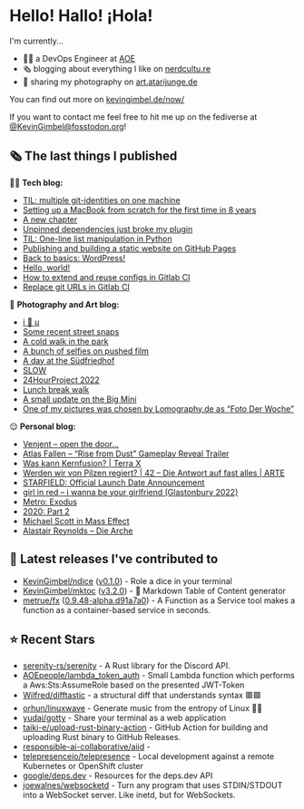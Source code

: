 # Hello! Hallo! ¡Hola!

I'm currently...
- 👨‍💻 a DevOps Engineer at [AOE](https://aoe.com)
- 🗞 blogging about everything I like on [nerdcultu.re](https://nerdcultu.re)
- 📸 sharing my photography on [art.atarijunge.de](https://art.atarijunge.de)

You can find out more on [kevingimbel.de/now/](https://kevingimbel.de/now/)

If you want to contact me feel free to hit me up on the fediverse at [@KevinGimbel@fosstodon.org](https://fosstodon.org/@KevinGimbel)!

## 🗞 The last things I published

🧑‍💻 **Tech blog:**

- [TIL: multiple git-identities on one machine](https://kevingimbel.de/blog/2023/04/til-multiple-git-identities-on-one-machine/)
- [Setting up a MacBook from scratch for the first time in 8 years](https://kevingimbel.de/blog/2023/04/setting-up-a-macbook-from-scratch-for-the-first-time-in-8-years/)
- [A new chapter](https://kevingimbel.de/blog/2023/04/a-new-chapter/)
- [Unpinned dependencies just broke my plugin](https://kevingimbel.de/blog/2023/02/unpinned-dependencies-just-broke-my-plugin/)
- [TIL: One-line list manipulation in Python](https://kevingimbel.de/blog/2023/01/til-one-line-list-manipulation-in-python/)
- [Publishing and building a static website on GitHub Pages](https://kevingimbel.de/blog/2022/12/publishing-and-building-a-static-website-on-github-pages/)
- [Back to basics: WordPress!](https://kevingimbel.de/blog/2022/11/back-to-basics-wordpress/)
- [Hello, world!](https://kevingimbel.de/blog/2022/11/hello-world/)
- [How to extend and reuse configs in Gitlab CI](https://kevingimbel.de/blog/2022/11/how-to-extend-and-reuse-configs-in-gitlab-ci/)
- [Replace git URLs in Gitlab CI](https://kevingimbel.de/blog/2021/12/replace-git-urls-in-gitlab-ci/)

📸 **Photography and Art blog:**

- [i 🤍 u](https://art.atarijunge.de/2023/03/i-%f0%9f%a4%8d-u/)
- [Some recent street snaps](https://art.atarijunge.de/2023/03/some-recent-street-snaps/)
- [A cold walk in the park](https://art.atarijunge.de/2022/12/a-cold-walk-in-the-park/)
- [A bunch of selfies on pushed film](https://art.atarijunge.de/2022/12/a-bunch-of-selfies-on-pushed-film/)
- [A day at the Südfriedhof](https://art.atarijunge.de/2022/12/a-day-at-the-sudfriedhof/)
- [SLOW](https://art.atarijunge.de/2022/11/slow/)
- [24HourProject 2022](https://art.atarijunge.de/2022/09/24hourproject-2022/)
- [Lunch break walk](https://art.atarijunge.de/2022/06/lunch-break-walk/)
- [A small update on the Big Mini](https://art.atarijunge.de/2022/06/a-small-update-on-the-big-mini/)
- [One of my pictures was chosen by Lomography.de as “Foto Der Woche”](https://art.atarijunge.de/2022/05/one-of-my-pictures-was-chosen-by-lomography-de-as-foto-der-woche/)

😌 **Personal blog:**

- [Venjent – open the door…](https://nerdcultu.re/2023/03/24/venjent-open-the-door/)
- [Atlas Fallen – “Rise from Dust” Gameplay Reveal Trailer](https://nerdcultu.re/2023/03/15/atlas-fallen-rise-from-drust-gameplay-reveal-trailer/)
- [Was kann Kernfusion? | Terra X](https://nerdcultu.re/2023/03/15/was-kann-kernfusion-terra-x/)
- [Werden wir von Pilzen regiert? | 42 – Die Antwort auf fast alles | ARTE](https://nerdcultu.re/2023/03/15/werden-wir-von-pilzen-regiert-42-die-antwort-auf-fast-alles-arte/)
- [STARFIELD: Official Launch Date Announcement](https://nerdcultu.re/2023/03/08/starfield-official-launch-date-announcement/)
- [girl in red – i wanna be your girlfriend (Glastonbury 2022)](https://nerdcultu.re/2023/03/08/girl-in-red-i-wanna-be-your-girlfriend-glastonbury-2022/)
- [Metro: Exodus](https://nerdcultu.re/2023/02/16/metro-exodus/)
- [2020: Part 2](https://nerdcultu.re/2023/02/16/2020-part-2/)
- [Michael Scott in Mass Effect](https://nerdcultu.re/2023/02/15/michael-scott-in-mass-effect/)
- [Alastair Reynolds – Die Arche](https://nerdcultu.re/2023/02/15/alastair-reynolds-die-arche/)

## 🔭 Latest releases I've contributed to

- [KevinGimbel/ndice](https://github.com/KevinGimbel/ndice) ([v0.1.0](https://github.com/KevinGimbel/ndice/releases/tag/v0.1.0)) - Role a dice in your terminal
- [KevinGimbel/mktoc](https://github.com/KevinGimbel/mktoc) ([v3.2.0](https://github.com/KevinGimbel/mktoc/releases/tag/v3.2.0)) - 🦀 Markdown Table of Content generator
- [metrue/fx](https://github.com/metrue/fx) ([0.9.48-alpha.d91a7a0](https://github.com/metrue/fx/releases/tag/0.9.48-alpha.d91a7a0)) - A Function as a Service tool makes a function as a  container-based service in seconds.

## ⭐ Recent Stars

- [serenity-rs/serenity](https://github.com/serenity-rs/serenity) - A Rust library for the Discord API.
- [AOEpeople/lambda_token_auth](https://github.com/AOEpeople/lambda_token_auth) - Small Lambda function which performs a Aws:Sts:AssumeRole based on the presented JWT-Token
- [Wilfred/difftastic](https://github.com/Wilfred/difftastic) - a structural diff that understands syntax 🟥🟩
- [orhun/linuxwave](https://github.com/orhun/linuxwave) - Generate music from the entropy of Linux 🐧🎵
- [yudai/gotty](https://github.com/yudai/gotty) - Share your terminal as a web application
- [taiki-e/upload-rust-binary-action](https://github.com/taiki-e/upload-rust-binary-action) - GitHub Action for building and uploading Rust binary to GitHub Releases.
- [responsible-ai-collaborative/aiid](https://github.com/responsible-ai-collaborative/aiid) - 
- [telepresenceio/telepresence](https://github.com/telepresenceio/telepresence) - Local development against a remote Kubernetes or OpenShift cluster
- [google/deps.dev](https://github.com/google/deps.dev) - Resources for the deps.dev API
- [joewalnes/websocketd](https://github.com/joewalnes/websocketd) - Turn any program that uses STDIN/STDOUT into a WebSocket server. Like inetd, but for WebSockets. 

